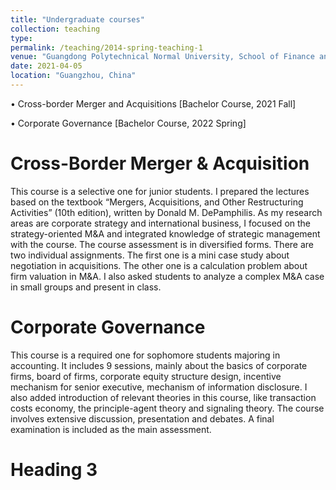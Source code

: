```yaml
---
title: "Undergraduate courses"
collection: teaching
type: 
permalink: /teaching/2014-spring-teaching-1
venue: "Guangdong Polytechnical Normal University, School of Finance and Economics"
date: 2021-04-05
location: "Guangzhou, China"
---
```

•	Cross-border Merger and Acquisitions [Bachelor Course, 2021 Fall] 

•	Corporate Governance [Bachelor Course, 2022 Spring]

Cross-Border Merger & Acquisition
======
This course is a selective one for junior students. I prepared the lectures based on the textbook “Mergers, Acquisitions, and Other Restructuring Activities” (10th edition), written by Donald M. DePamphilis. As my research areas are corporate strategy and international business, I focused on the strategy-oriented M&A and integrated knowledge of strategic management with the course. The course assessment is in diversified forms. There are two individual assignments. The first one is a mini case study about negotiation in acquisitions. The other one is a calculation problem about firm valuation in M&A. I also asked students to analyze a complex M&A case in small groups and present in class.  

Corporate Governance
======
This course is a required one for sophomore students majoring in accounting. It includes 9 sessions, mainly about the basics of corporate firms, board of firms, corporate equity structure design, incentive mechanism for senior executive, mechanism of information disclosure. I also added introduction of relevant theories in this course, like transaction costs economy, the principle-agent theory and signaling theory. The course involves extensive discussion, presentation and debates. A final examination is included as the main assessment. 

Heading 3
======
